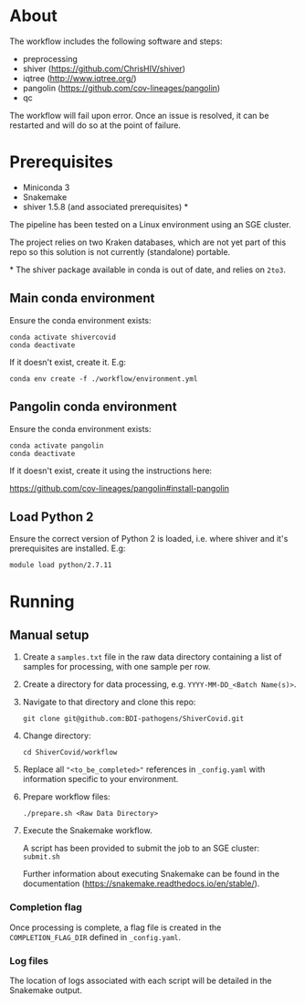 # About

The workflow includes the following software and steps:

- preprocessing
- shiver (https://github.com/ChrisHIV/shiver)
- iqtree (http://www.iqtree.org/)
- pangolin (https://github.com/cov-lineages/pangolin)
- qc

The workflow will fail upon error. Once an issue is resolved, it can be restarted and will do so at the point of failure.

# Prerequisites

- Miniconda 3
- Snakemake
- shiver 1.5.8 (and associated prerequisites) *

The pipeline has been tested on a Linux environment using an SGE cluster.

The project relies on two Kraken databases, which are not yet part of this repo so this solution is not currently (standalone) portable.

\* The shiver package available in conda is out of date, and relies on `2to3`.

## Main conda environment

Ensure the conda environment exists:
```
conda activate shivercovid
conda deactivate
```
If it doesn't exist, create it. E.g:
```
conda env create -f ./workflow/environment.yml
```

## Pangolin conda environment

Ensure the conda environment exists:
```
conda activate pangolin
conda deactivate
```
If it doesn't exist, create it using the instructions here:

https://github.com/cov-lineages/pangolin#install-pangolin

## Load Python 2

Ensure the correct version of Python 2 is loaded, i.e. where shiver and it's prerequisites are installed. E.g:
```
module load python/2.7.11
```

# Running

## Manual setup

1. Create a `samples.txt` file in the raw data directory containing a list of samples for processing, with one sample per row.

1. Create a directory for data processing, e.g. `YYYY-MM-DD_<Batch Name(s)>`.

1. Navigate to that directory and clone this repo:
    ```
    git clone git@github.com:BDI-pathogens/ShiverCovid.git
    ```

1. Change directory:
    ```
    cd ShiverCovid/workflow
    ```

1. Replace all `"<to_be_completed>"` references in `_config.yaml` with information specific to your environment.

1. Prepare workflow files:
    ```
    ./prepare.sh <Raw Data Directory>
    ```

1. Execute the Snakemake workflow.

   A script has been provided to submit the job to an SGE cluster: `submit.sh`
   
   Further information about executing Snakemake can be found in the documentation (https://snakemake.readthedocs.io/en/stable/).

### Completion flag

Once processing is complete, a flag file is created in the `COMPLETION_FLAG_DIR` defined in `_config.yaml`.

### Log files

The location of logs associated with each script will be detailed in the Snakemake output.
